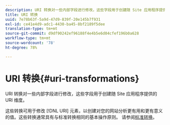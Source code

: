 ```yaml
---
description: URI 转换对一些内部字段进行修改，这些字段用于创建随 Site 应用程序提供的 URI 维度。
title: URI 转换
uuid: 7e78b63f-5a9d-47d9-839f-20e145b7f931
exl-id: ce41e4d9-adc1-4430-ba45-8bf2189f5dee
translation-type: tm+mt
source-git-commit: d9df90242ef96188f4e4b5e6d04cfef196b0a628
workflow-type: tm+mt
source-wordcount: '78'
ht-degree: 78%

---
```


# URI 转换{#uri-transformations}

URI 转换对一些内部字段进行修改，这些字段用于创建随 Site 应用程序提供的 URI 维度。

这些转换可用于修改 [!DNL URI] 元素，以创建对您的网站分析更有用和更有意义的值。这些转换通常具有与标准转换相同的基本操作原则。 请参阅[标准转换](../../../../../home/c-dataset-const-proc/c-data-trans/c-transf-types/c-standard-transf/c-standard-transf.md#concept-25f4bdbf8fe74c4aaeb2fcd226243886)。
